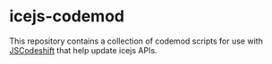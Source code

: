 # icejs-codemod

This repository contains a collection of codemod scripts for use with [JSCodeshift](https://github.com/facebook/jscodeshift) that help update icejs APIs.

